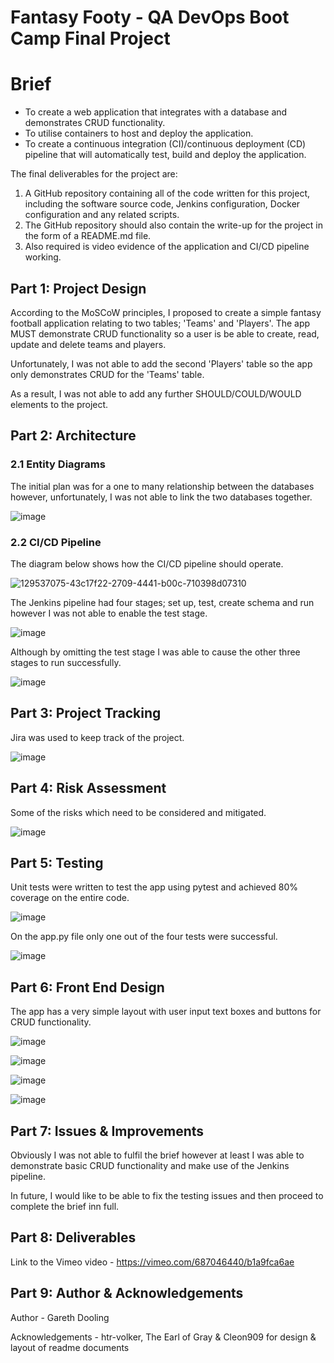 # Fantasy Footy - QA DevOps Boot Camp Final Project 

# Brief

- To create a web application that integrates with a database and demonstrates CRUD functionality.
- To utilise containers to host and deploy the application.
- To create a continuous integration (CI)/continuous deployment (CD) pipeline that will automatically test, build and deploy the application.

The final deliverables for the project are:

1. A GitHub repository containing all of the code written for this project, including the software source code, Jenkins configuration, Docker configuration and any related scripts.
2. The GitHub repository should also contain the write-up for the project in the form of a README.md file.
3. Also required is video evidence of the application and CI/CD pipeline working.

## Part 1: Project Design

According to the MoSCoW principles, I proposed to create a simple fantasy football application relating to two tables; 'Teams' and 'Players'. The app MUST demonstrate CRUD functionality so a user is be able to create, read, update and delete teams and players. 

Unfortunately, I was not able to add the second 'Players' table so the app only demonstrates CRUD for the 'Teams' table. 

As a result, I was not able to add any further SHOULD/COULD/WOULD elements to the project. 

## Part 2: Architecture

### 2.1 Entity Diagrams

The initial plan was for a one to many relationship between the databases however, unfortunately, I was not able to link the two databases together. 

![image](https://user-images.githubusercontent.com/97617047/153581704-25a4ffb8-81b2-491a-acf4-ed42351c7833.png)

### 2.2 CI/CD Pipeline

The diagram below shows how the CI/CD pipeline should operate.   

![129537075-43c17f22-2709-4441-b00c-710398d07310](https://user-images.githubusercontent.com/97617047/157854508-bd8f2f02-71b6-4946-baf4-a213691df359.png)

The Jenkins pipeline had four stages; set up, test, create schema and run however I was not able to enable the test stage.

![image](https://user-images.githubusercontent.com/97617047/157857460-59cbb23b-d9d2-4112-a8c4-4396d60a22c3.png)

Although by omitting the test stage I was able to cause the other three stages to run successfully.

![image](https://user-images.githubusercontent.com/97617047/157857906-51cfd6ce-fbbc-406b-b3ac-c635b6c10809.png)

## Part 3: Project Tracking

Jira was used to keep track of the project.

![image](https://user-images.githubusercontent.com/97617047/157858494-cb83cf1c-a8d0-4832-b609-50e397ab1b2e.png)

## Part 4: Risk Assessment

Some of the risks which need to be considered and mitigated. 

![image](https://user-images.githubusercontent.com/97617047/157861073-d22203cc-c094-4828-b494-d2e7ce147e34.png)

## Part 5: Testing

Unit tests were written to test the app using pytest and achieved 80% coverage on the entire code. 

![image](https://user-images.githubusercontent.com/97617047/157863282-1258a670-f61d-4290-bb17-b84994f0a89c.png)

On the app.py file only one out of the four tests were successful. 

![image](https://user-images.githubusercontent.com/97617047/157864198-0cb6f52a-2d75-4969-9b12-395da92eeff1.png)

## Part 6: Front End Design

The app has a very simple layout with user input text boxes and buttons for CRUD functionality. 

![image](https://user-images.githubusercontent.com/97617047/157864698-18056bb6-0369-48cb-9151-64dc6915d06b.png)

![image](https://user-images.githubusercontent.com/97617047/157864777-c4120efd-8430-4ed3-99c0-3a960be94523.png)

![image](https://user-images.githubusercontent.com/97617047/157864957-7ddfe787-b0a1-48a8-88ae-9c10436573d0.png)

![image](https://user-images.githubusercontent.com/97617047/157865021-c608e4a8-8f9e-48e8-b3c3-7bf97065c8c1.png)

## Part 7: Issues & Improvements

Obviously I was not able to fulfil the brief however at least I was able to demonstrate basic CRUD functionality and make use of the Jenkins pipeline. 

In future, I would like to be able to fix the testing issues and then proceed to complete the brief inn full. 

## Part 8: Deliverables

Link to the Vimeo video - https://vimeo.com/687046440/b1a9fca6ae

## Part 9: Author & Acknowledgements

Author - Gareth Dooling

Acknowledgements - htr-volker, The Earl of Gray & Cleon909 for design & layout of readme documents

